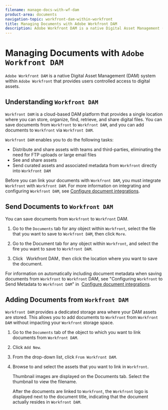 ```yaml
---
filename: manage-docs-with-wf-dam
product-area: documents
navigation-topic: workfront-dam-within-workfront
title: Managing Documents with Adobe Workfront DAM
description: Adobe Workfront DAM is a native Digital Asset Management (DAM) system within Adobe Workfront that provides users controlled access to digital assets.
---
```


# Managing Documents with `Adobe Workfront DAM`

`Adobe Workfront DAM` is a native Digital Asset Management (DAM) system within `Adobe Workfront` that provides users controlled access to digital assets.

## Understanding `Workfront DAM`

`Workfront DAM` is a cloud-based DAM platform that provides a single location where you can store, organize, find, retrieve, and share digital files. You can save documents from `Workfront` to `Workfront DAM`, and you can add documents to `Workfront` via `Workfront DAM`.

`Workfront DAM` enables you to do the following tasks:

* Distribute and share assets with teams and third-parties, eliminating the need for FTP uploads or large email files
* See and share assets
* Send curated assets and associated metadata from `Workfront` directly into `Workfront DAM`&nbsp;

Before you can link your documents with `Workfront DAM`, you must integrate `Workfront` with `Workfront DAM`. For more information on integrating and configuring `Workfront DAM`, see [Configure document integrations](../../administration-and-setup/configure-integrations/configure-document-integrations.md).

## Send Documents to  `Workfront DAM`

You can save documents from `Workfront` to `Workfront`&nbsp;DAM.

1. Go to the  `Documents` tab for any object within `Workfront`, select the file that you want to save to `Workfront DAM`, then click `More`.

1. Go to the Document tab for any object within `Workfront`, and select the fire you want to save to `Workfront DAM`.

1. Click  ` `Workfront DAM`,` then click the location where you want to save the document.

For information on automatically including document metadata when saving documents from `Workfront` to `Workfront` DAM, see "Configuring `Workfront` to Send Metadata to `Workfront DAM`" in&nbsp; [Configure document integrations](../../administration-and-setup/configure-integrations/configure-document-integrations.md).

## Adding Documents from `Workfront DAM`

`Workfront DAM` provides a dedicated storage area where your DAM assets are stored. This allows you to add documents to `Workfront` from `Workfront DAM` without impacting your  `Workfront` storage space.&nbsp;

1. Go to the `Documents` tab of the object to which you want to link documents from `Workfront DAM`.

1. Click  `Add New`.

1. From the drop-down list, click  `From Workfront DAM`.
1. Browse to and select the assets that you want to link in `Workfront`.

   Thumbnail images are displayed on the Documents tab. Select the thumbnail to view the filename.&nbsp;

   After the documents are linked to `Workfront`, the `Workfront` logo is displayed next to the document title, indicating that the document actually resides in `Workfront DAM`.

